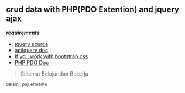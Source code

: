 ## crud data with PHP(PDO Extention) and jquery ajax

***requirements***  
<ul>
  <li><a href="https://code.jquery.com/">jquery source</a></li>
  <li><a href="https://api.jquery.com/">apijquery doc</a></li>  
  <li><a href="https://www.w3schools.com/bootstrap4/bootstrap_get_started.asp">If you work with bootstrap css</a></li>
  <li><a href="https://www.php.net/manual/en/book.pdo.php">PHP PDO Doc</a></li>
</ul>

<blockquote>Selamat Belajar dan Bekerja</blockquote>
<small>Salam : puji ermanto</small>

